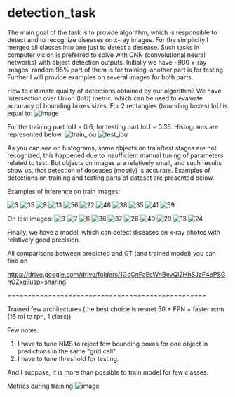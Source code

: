 # detection_task
The main goal of the task is to provide algorithm,
which is responsible to detect and to recognize diseases on x-ray images. For the simplicity I merged all classes into one just to detect a desease.
Such tasks in computer vision is preferred to solve with CNN (convolutional neural networks) 
with object detection outputs. 
Initially we have ~900 x-ray images, random 95% part of them is for training, another part is for testing.  
Further I will provide examples on several images for both parts. 

How to estimate quality of detections obtained by our algorithm? We have Intersection over Union (IoU) metric,
which can be used to evaluate accuracy of bounding boxes sizes. For 2 rectangles (bounding boxes) IoU is equal to:
![image](https://user-images.githubusercontent.com/29106459/113515345-a7491500-957c-11eb-8e45-eecc757636e7.png)

For the training part IoU = 0.6, for testing part IoU = 0.35.
Histograms are represented below.
![train_iou](https://user-images.githubusercontent.com/29106459/113516547-8506c580-9583-11eb-840c-8773531bbfea.png)
![test_iou](https://user-images.githubusercontent.com/29106459/113516549-8637f280-9583-11eb-9785-802bfe132a48.png)

As you can see on histograms, some objects on train/test stages are not recognized, this happened due to
insufficient manual tuning of parameters related to test. But objects on images are relatively small, and 
such results show us, that detection of deseases (mostly) is accurate.
Examples of detections on training and testing parts of dataset are presented below.

Examples of inference on train images:

![3](https://user-images.githubusercontent.com/29106459/113507007-9da9b800-9550-11eb-91c9-60ba20dab9c6.png)
![35](https://user-images.githubusercontent.com/29106459/113507035-d6499180-9550-11eb-9baf-6563f3c2d25b.png)
![8](https://user-images.githubusercontent.com/29106459/113507042-dfd2f980-9550-11eb-91ad-f9f579c62285.png)
![13](https://user-images.githubusercontent.com/29106459/113507046-e5304400-9550-11eb-904e-0f364b28398c.png)
![56](https://user-images.githubusercontent.com/29106459/113507056-efead900-9550-11eb-97fb-d9103c0b946e.png)
![22](https://user-images.githubusercontent.com/29106459/113507060-f6795080-9550-11eb-955b-724fbaa0454f.png)
![48](https://user-images.githubusercontent.com/29106459/113507065-fda05e80-9550-11eb-974e-7e75562430b8.png)
![38](https://user-images.githubusercontent.com/29106459/113507075-06913000-9551-11eb-949c-50273cd54c2c.png)
![35](https://user-images.githubusercontent.com/29106459/113507083-1a3c9680-9551-11eb-99d1-3fe7ef97adb5.png)
![41](https://user-images.githubusercontent.com/29106459/113507086-1f99e100-9551-11eb-9513-37437c08ea16.png)
![59](https://user-images.githubusercontent.com/29106459/113507090-232d6800-9551-11eb-904c-c7cb0485af8c.png)



On test images:
![3](https://user-images.githubusercontent.com/29106459/113507106-36d8ce80-9551-11eb-96f3-926620f42f86.png)
![7](https://user-images.githubusercontent.com/29106459/113507117-3fc9a000-9551-11eb-85ff-e3d67ae5afe0.png)
![6](https://user-images.githubusercontent.com/29106459/113507120-49530800-9551-11eb-99fd-5ea99dc69a70.png)
![36](https://user-images.githubusercontent.com/29106459/113507123-4ce68f00-9551-11eb-8c76-d757c5e751c3.png)
![37](https://user-images.githubusercontent.com/29106459/113507131-54a63380-9551-11eb-8587-2319e9a33415.png)
![26](https://user-images.githubusercontent.com/29106459/113507138-5a9c1480-9551-11eb-8a33-10e5fb5a89ed.png)
![40](https://user-images.githubusercontent.com/29106459/113507146-65ef4000-9551-11eb-8d5c-6e4d563f3e0b.png)
![29](https://user-images.githubusercontent.com/29106459/113507162-79021000-9551-11eb-94a9-95f55d7a0dc5.png)
![13](https://user-images.githubusercontent.com/29106459/113507169-87502c00-9551-11eb-8e2f-66ba3b3cd9b8.png)
![24](https://user-images.githubusercontent.com/29106459/113507175-946d1b00-9551-11eb-8b6b-91fd858f82ba.png)



Finally, we have a model, which can detect diseases on x-ray photos with relatively good precision.


All comparisons between predicted and GT (and trained model) you can find on 



https://drive.google.com/drive/folders/1GcCnFaEcWnBevQi2HhSJzF4ePSGnOZxq?usp=sharing



=================================================


Trained few architectures (the best choice is resnet 50 + FPN + faster rcnn (16 roi to rpn, 1 class))


Few notes:
1) I have to tune NMS to reject few bounding boxes for one object in predictions in the same "grid cell".
2) I have to tune threshold for testing.

And I suppose, it is more than possible to train model for few classes.

Metrics during training
![image](https://user-images.githubusercontent.com/29106459/113508886-2a597380-955b-11eb-8cb3-9e8cb94921e6.png)
